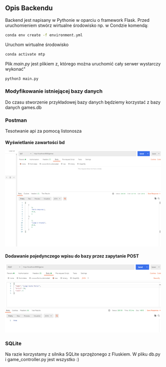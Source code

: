 ## Opis Backendu
Backend jest napisany w Pythonie w oparciu o framework Flask.
Przed uruchomieniem stwórz wirtualne środowisko np. w Condzie komendą:

```bash
conda env create -f environment.yml
```
Uruchom wirtualne środowisko
```bash
conda activate mtp
```
Plik *main.py* jest plikiem z, którego można uruchomić cały serwer wystarczy wykonać"
```bash
python3 main.py
```
### Modyfikowanie istniejącej bazy danych
Do czasu stworzenie przykładowej bazy danych będziemy korzystać z bazy danych games.db 
### Postman 
Tesotwanie api za pomocą listonosza
#### Wyświetlanie zawartości bd
![Screenshot](images/get.png)

#### Dodawanie pojedynczego wpisu do bazy przez zapytanie POST
![Screenshot](images/post.png)

### SQLite
Na razie korzystamy z silnika SQLite sprzężonego z Fluskiem. W pliku db.py i game_controller.py jest wszystko :)

